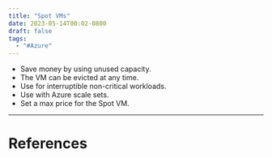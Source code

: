 ```yaml
---
title: "Spot VMs"
date: 2023-05-14T00:02-0800
draft: false
tags: 
  - "#Azure"
---
```

- Save money by using unused capacity.
- The VM can be evicted at any time.
- Use for interruptible non-critical workloads.
- Use with Azure scale sets.
- Set a max price for the Spot VM.


---
# References
